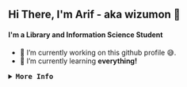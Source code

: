 ## Hi There, I'm Arif - aka wizumon 👋
#### I'm a Library and Information Science Student
- 🔭 I’m currently working on this github profile 😅.
- 🌱 I’m currently learning **everything!**
<details>
<summary><samp><b>More Info</b></samp></summary>
<br>
<a href="https://github.com/wizumon/><img align="center" src="https://github-readme-stats.vercel.app/api?username=wizumon&show_icons=true&include_all_commits=true&theme=dark&hide_border=true" alt="wizumon's github stats" /></a>
<a href="https://github.com/wizumon/><img align="center" src="https://github-readme-stats.vercel.app/api/top-langs/?username=wizumon&layout=compact&theme=dark&hide_border=true" /></a>
</details>
